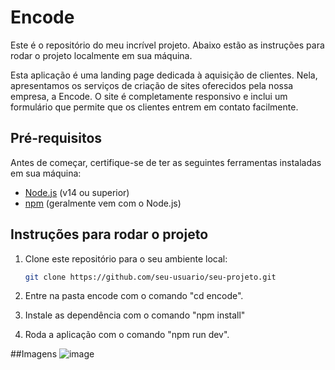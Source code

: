 # Encode

Este é o repositório do meu incrível projeto. Abaixo estão as instruções para rodar o projeto localmente em sua máquina.

Esta aplicação é uma landing page dedicada à aquisição de clientes. Nela, apresentamos os serviços de criação de sites oferecidos pela nossa empresa, a Encode. O site é completamente responsivo e inclui um formulário que permite que os clientes entrem em contato facilmente.

## Pré-requisitos

Antes de começar, certifique-se de ter as seguintes ferramentas instaladas em sua máquina:

- [Node.js](https://nodejs.org/) (v14 ou superior)
- [npm](https://www.npmjs.com/) (geralmente vem com o Node.js)

## Instruções para rodar o projeto

1. Clone este repositório para o seu ambiente local:

   ```bash
   git clone https://github.com/seu-usuario/seu-projeto.git

2. Entre na pasta encode com o comando "cd encode".

3. Instale as dependência com o comando "npm install"

4. Roda a aplicação com o comando "npm run dev".

##Imagens
![image](https://github.com/GustavoBatistaDev/Encode/assets/102866009/cd7b5345-5194-4e98-a3f2-1cdcc00b0135)
